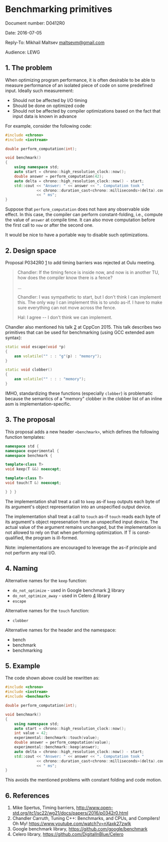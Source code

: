 # Benchmarking primitives

Document number: D0412R0

Date: 2016-07-05

Reply-To: Mikhail Maltsev <maltsevm@gmail.com>

Audience: LEWG

## 1. The problem

When optimizing program performance, it is often desirable to be able to measure
performance of an isolated piece of code on some predefined input. Ideally such
measurement:

* Should not be affected by I/O timing
* Should be done on optimized code
* Should not be affected by compiler optimizations based on the fact that input
  data is known in advance

For example, consider the following code:

```C++
#include <chrono>
#include <iostream>

double perform_computation(int);

void benchmark()
{
    using namespace std;
    auto start = chrono::high_resolution_clock::now();
    double answer = perform_computation(42);
    auto delta = chrono::high_resolution_clock::now() - start;
    std::cout << "Answer: " << answer << ". Computation took "
              << chrono::duration_cast<chrono::milliseconds>(delta).count()
              << " ms";
}
```

Suppose that `perform_computation` does not have any observable side effect. In
this case, the compiler can perform constant-folding, i.e., compute the value
of `answer` at compile time. It can also move computation before the first
call to `now` or after the second one.

It would be nice to have a portable way to disable such optimizations.

## 2. Design space

Proposal P0342R0 [1](#ref1) to add timing barriers was rejected at Oulu meeting.

> Chandler: If the timing fence is inside now, and now is in another TU, how does
> the compiler know there is a fence?
>
> ...
>
> Chandler: I was sympathetic to start, but I don't think I can implement this.
> The only way I can implement this is to undo as-if. I have to make sure
> everything can not move across the fence.
>
> Hal: I agree -- I don't think we can implement.

Chandler also mentioned his talk [2](#ref2) at CppCon 2015. This talk describes
two primitives that can be used for benchmarking (using GCC extended asm
syntax):

```C++
static void escape(void *p)
{
    asm volatile("" : : "g"(p) : "memory");
}

static void clobber()
{
    asm volatile("" : : : "memory");
}
```

IMHO, standardizing these functions (especially `clobber`) is problematic
because the semantics of a "memory" clobber in the clobber list of an inline asm
is implementation-specific.

## 3. The proposal

This proposal adds a new header `<benchmark>`, which defines the following
function templates:

```C++
namespace std {
namespace experimental {
namespace benchmark {

template<class T>
void keep(T &&) noexcept;

template<class T>
void touch(T &) noexcept;

} } }
```

The implementation shall treat a call to `keep` as-if `keep` outputs each
byte of its argument's object representation into an unspecified output
device.

The implementation shall treat a call to `touch` as-if `touch` reads
each byte of its argument's object represenation from an unspecified input
device. The actual value of the argument remains unchanged, but the
implementation is not allowed to rely on that when performing optimization. If
T is const-qualified, the program is ill-formed.

Note: implementations are encouraged to leverage the as-if principle and not
perform any real I/O.

## 4. Naming

Alternative names for the `keep` function:
* `do_not_optimize` - used in Google benchmark [3](ref3) library
* `do_not_optimize_away` - used in Celero [4](ref4) library
* `escape`

Alternative names for the `touch` function:
* `clobber`

Alternative names for the header and the namespace:
* bench
* benchmark
* benchmarking

## 5. Example

The code shown above could be rewritten as:

```C++
#include <chrono>
#include <iostream>
#include <benchmark>

double perform_computation(int);

void benchmark()
{
    using namespace std;
    auto start = chrono::high_resolution_clock::now();
    int value = 42;
    experimental::benchmark::touch(value);
    double answer = perform_computation(value);
    experimental::benchmark::keep(answer);
    auto delta = chrono::high_resolution_clock::now() - start;
    std::cout << "Answer: " << answer << ". Computation took "
              << chrono::duration_cast<chrono::milliseconds>(delta).count()
              << " ms";
}
```

This avoids the mentioned problems with constant folding and code motion.

## 6. References

1. <a name="ref1"></a> Mike Spertus, Timing barriers,
http://www.open-std.org/jtc1/sc22/wg21/docs/papers/2016/p0342r0.html
2. <a name="ref2"></a> Chandler Carruth, Tuning C++: Benchmarks, and CPUs, and
Compilers! Oh My! https://www.youtube.com/watch?v=nXaxk27zwlk
3. <a name="ref3"></a> Google benchmark library,
https://github.com/google/benchmark
4. <a name="ref4"></a> Celero library, https://github.com/DigitalInBlue/Celero
